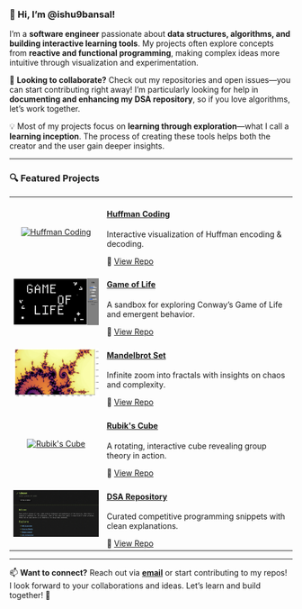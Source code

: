 ### 👋 Hi, I’m @ishu9bansal!  

I’m a **software engineer** passionate about **data structures, algorithms, and building interactive learning tools**. My projects often explore concepts from **reactive and functional programming**, making complex ideas more intuitive through visualization and experimentation.  

🚀 **Looking to collaborate?** Check out my repositories and open issues—you can start contributing right away! I’m particularly looking for help in **documenting and enhancing my DSA repository**, so if you love algorithms, let’s work together.  

💡 Most of my projects focus on **learning through exploration**—what I call a **learning inception**. The process of creating these tools helps both the creator and the user gain deeper insights.  

---

### 🔍 Featured Projects  
<div align="center">
    <table width="100%">
        <tr>
            <td width="33%" align="center">
                <a href="https://ishu9bansal.github.io/huffman" target="_blank"> <img src="https://raw.githubusercontent.com/ishu9bansal/huffman/main/thumbnail.png" width="200px" alt="Huffman Coding" /> </a>
            </td>
            <td>
                <h4><a href="https://ishu9bansal.github.io/huffman" target="_blank">Huffman Coding</a></h4>
                <p>Interactive visualization of Huffman encoding & decoding.</p>
                🔗 <a href="https://github.com/ishu9bansal/huffman" target="_blank">View Repo</a>
            </td>
        </tr>
        <tr>
            <td width="33%" align="center">
                <a href="https://ishu9bansal.github.io/game-of-life" target="_blank"> <img src="https://raw.githubusercontent.com/ishu9bansal/game-of-life/main/thumbnail.png" width="200px" alt="Game of Life" /> </a>
            </td>
            <td>
                <h4><a href="https://ishu9bansal.github.io/game-of-life" target="_blank">Game of Life</a></h4>
                <p>A sandbox for exploring Conway’s Game of Life and emergent behavior.</p>
                🔗 <a href="https://github.com/ishu9bansal/game-of-life" target="_blank">View Repo</a>
            </td>
        </tr>
        <tr>
            <td width="33%" align="center">
                <a href="https://ishu9bansal.github.io/mandelbrot" target="_blank"> <img src="https://raw.githubusercontent.com/ishu9bansal/mandelbrot/main/thumbnail.png" width="200px" alt="Mandelbrot Set" /> </a>
            </td>
            <td>
                <h4><a href="https://ishu9bansal.github.io/mandelbrot" target="_blank">Mandelbrot Set</a></h4>
                <p>Infinite zoom into fractals with insights on chaos and complexity.</p>
                🔗 <a href="https://github.com/ishu9bansal/mandelbrot" target="_blank">View Repo</a>
            </td>
        </tr>
        <tr>
            <td width="33%" align="center">
                <a href="https://ishu9bansal.github.io/rubik_cube/" target="_blank"> <img src="https://raw.githubusercontent.com/ishu9bansal/rubik_cube/main/thumbnail.png" width="200px" alt="Rubik's Cube" /> </a>
            </td>
            <td>
                <h4><a href="https://ishu9bansal.github.io/rubik_cube/" target="_blank">Rubik's Cube</a></h4>
                <p>A rotating, interactive cube revealing group theory in action.</p>
                🔗 <a href="https://github.com/ishu9bansal/rubik_cube" target="_blank">View Repo</a>
            </td>
        </tr>
        <tr>
            <td width="33%" align="center">
                <a href="https://ishu9bansal.github.io/ideone/" target="_blank"> <img src="https://raw.githubusercontent.com/ishu9bansal/ideone/main/thumbnail.png" width="200px" alt="DSA Repository" /> </a>
            </td>
            <td>
                <h4><a href="https://ishu9bansal.github.io/ideone/" target="_blank">DSA Repository</a></h4>
                <p>Curated competitive programming snippets with clean explanations.</p>
                🔗 <a href="https://github.com/ishu9bansal/ideone" target="_blank">View Repo</a>
            </td>
        </tr>
    </table>
</div>


---

📫 **Want to connect?** Reach out via **[email](mailto:ishubansal1400@gmail.com)** or start contributing to my repos!  
I look forward to your collaborations and ideas. Let’s learn and build together! 🚀  
